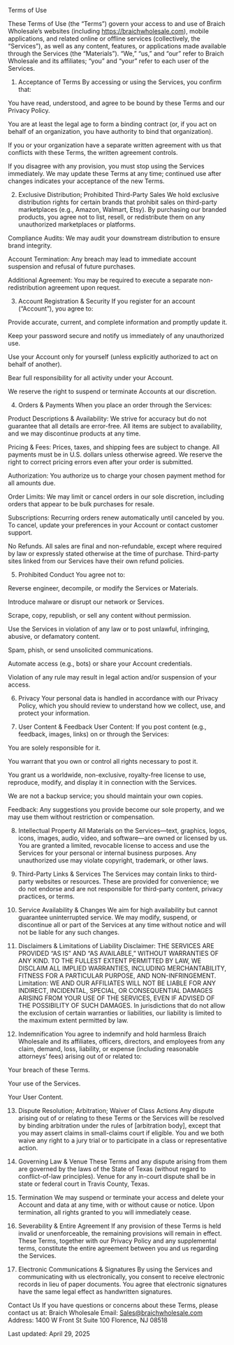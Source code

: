 Terms of Use

These Terms of Use (the “Terms”) govern your access to and use of Braich Wholesale’s websites (including https://braichwholesale.com), mobile applications, and related online or offline services (collectively, the “Services”), as well as any content, features, or applications made available through the Services (the “Materials”). “We,” “us,” and “our” refer to Braich Wholesale and its affiliates; “you” and “your” refer to each user of the Services.

1. Acceptance of Terms
By accessing or using the Services, you confirm that:

You have read, understood, and agree to be bound by these Terms and our Privacy Policy.

You are at least the legal age to form a binding contract (or, if you act on behalf of an organization, you have authority to bind that organization).

If you or your organization have a separate written agreement with us that conflicts with these Terms, the written agreement controls.

If you disagree with any provision, you must stop using the Services immediately. We may update these Terms at any time; continued use after changes indicates your acceptance of the new Terms.

2. Exclusive Distribution; Prohibited Third-Party Sales
We hold exclusive distribution rights for certain brands that prohibit sales on third-party marketplaces (e.g., Amazon, Walmart, Etsy). By purchasing our branded products, you agree not to list, resell, or redistribute them on any unauthorized marketplaces or platforms.

Compliance Audits: We may audit your downstream distribution to ensure brand integrity.

Account Termination: Any breach may lead to immediate account suspension and refusal of future purchases.

Additional Agreement: You may be required to execute a separate non-redistribution agreement upon request.

3. Account Registration & Security
If you register for an account (“Account”), you agree to:

Provide accurate, current, and complete information and promptly update it.

Keep your password secure and notify us immediately of any unauthorized use.

Use your Account only for yourself (unless explicitly authorized to act on behalf of another).

Bear full responsibility for all activity under your Account.

We reserve the right to suspend or terminate Accounts at our discretion.

4. Orders & Payments
When you place an order through the Services:

Product Descriptions & Availability: We strive for accuracy but do not guarantee that all details are error-free. All items are subject to availability, and we may discontinue products at any time.

Pricing & Fees: Prices, taxes, and shipping fees are subject to change. All payments must be in U.S. dollars unless otherwise agreed. We reserve the right to correct pricing errors even after your order is submitted.

Authorization: You authorize us to charge your chosen payment method for all amounts due.

Order Limits: We may limit or cancel orders in our sole discretion, including orders that appear to be bulk purchases for resale.

Subscriptions: Recurring orders renew automatically until canceled by you. To cancel, update your preferences in your Account or contact customer support.

No Refunds. All sales are final and non-refundable, except where required by law or expressly stated otherwise at the time of purchase. Third-party sites linked from our Services have their own refund policies.

5. Prohibited Conduct
You agree not to:

Reverse engineer, decompile, or modify the Services or Materials.

Introduce malware or disrupt our network or Services.

Scrape, copy, republish, or sell any content without permission.

Use the Services in violation of any law or to post unlawful, infringing, abusive, or defamatory content.

Spam, phish, or send unsolicited communications.

Automate access (e.g., bots) or share your Account credentials.

Violation of any rule may result in legal action and/or suspension of your access.

6. Privacy
Your personal data is handled in accordance with our Privacy Policy, which you should review to understand how we collect, use, and protect your information.

7. User Content & Feedback
User Content: If you post content (e.g., feedback, images, links) on or through the Services:

You are solely responsible for it.

You warrant that you own or control all rights necessary to post it.

You grant us a worldwide, non-exclusive, royalty-free license to use, reproduce, modify, and display it in connection with the Services.

We are not a backup service; you should maintain your own copies.

Feedback: Any suggestions you provide become our sole property, and we may use them without restriction or compensation.

8. Intellectual Property
All Materials on the Services—text, graphics, logos, icons, images, audio, video, and software—are owned or licensed by us. You are granted a limited, revocable license to access and use the Services for your personal or internal business purposes. Any unauthorized use may violate copyright, trademark, or other laws.

9. Third-Party Links & Services
The Services may contain links to third-party websites or resources. These are provided for convenience; we do not endorse and are not responsible for third-party content, privacy practices, or terms.

10. Service Availability & Changes
We aim for high availability but cannot guarantee uninterrupted service. We may modify, suspend, or discontinue all or part of the Services at any time without notice and will not be liable for any such changes.

11. Disclaimers & Limitations of Liability
Disclaimer: THE SERVICES ARE PROVIDED “AS IS” AND “AS AVAILABLE,” WITHOUT WARRANTIES OF ANY KIND. TO THE FULLEST EXTENT PERMITTED BY LAW, WE DISCLAIM ALL IMPLIED WARRANTIES, INCLUDING MERCHANTABILITY, FITNESS FOR A PARTICULAR PURPOSE, AND NON-INFRINGEMENT.
Limitation: WE AND OUR AFFILIATES WILL NOT BE LIABLE FOR ANY INDIRECT, INCIDENTAL, SPECIAL, OR CONSEQUENTIAL DAMAGES ARISING FROM YOUR USE OF THE SERVICES, EVEN IF ADVISED OF THE POSSIBILITY OF SUCH DAMAGES. In jurisdictions that do not allow the exclusion of certain warranties or liabilities, our liability is limited to the maximum extent permitted by law.

12. Indemnification
You agree to indemnify and hold harmless Braich Wholesale and its affiliates, officers, directors, and employees from any claim, demand, loss, liability, or expense (including reasonable attorneys’ fees) arising out of or related to:

Your breach of these Terms.

Your use of the Services.

Your User Content.

13. Dispute Resolution; Arbitration; Waiver of Class Actions
Any dispute arising out of or relating to these Terms or the Services will be resolved by binding arbitration under the rules of [arbitration body], except that you may assert claims in small-claims court if eligible. You and we both waive any right to a jury trial or to participate in a class or representative action.

14. Governing Law & Venue
These Terms and any dispute arising from them are governed by the laws of the State of Texas (without regard to conflict-of-law principles). Venue for any in-court dispute shall be in state or federal court in Travis County, Texas.

15. Termination
We may suspend or terminate your access and delete your Account and data at any time, with or without cause or notice. Upon termination, all rights granted to you will immediately cease.

16. Severability & Entire Agreement
If any provision of these Terms is held invalid or unenforceable, the remaining provisions will remain in effect. These Terms, together with our Privacy Policy and any supplemental terms, constitute the entire agreement between you and us regarding the Services.

17. Electronic Communications & Signatures
By using the Services and communicating with us electronically, you consent to receive electronic records in lieu of paper documents. You agree that electronic signatures have the same legal effect as handwritten signatures.

Contact Us
If you have questions or concerns about these Terms, please contact us at:
Braich Wholesale
Email: Sales@braichwholesale.com
Address: 1400 W Front St Suite 100 Florence, NJ 08518

Last updated: April 29, 2025